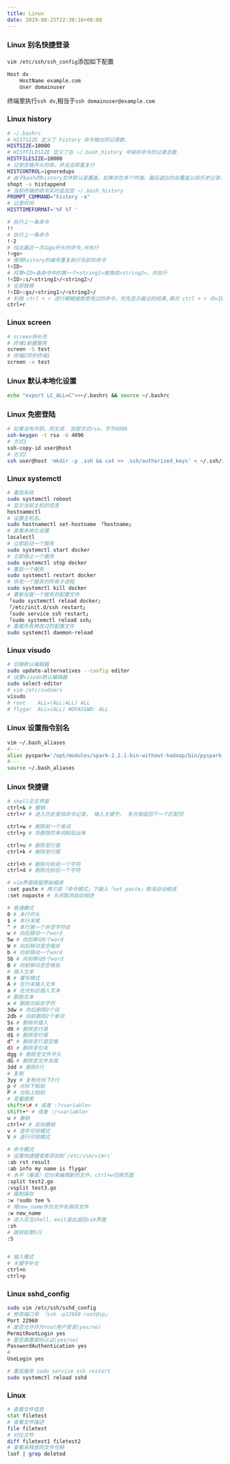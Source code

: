 ```yaml
---
title: Linux
date: 2019-08-25T22:38:18+08:00
---
```

<!-- ### Test for asciicast
**need break GFW**
<script src="https://asciinema.org/a/192824.js" id="asciicast-192824" async></script> -->
### Linux 别名快捷登录
`vim /etc/ssh/ssh_config`添加如下配置
```zsh
Host dv
	HostName example.com
	User domainuser
```
终端里执行`ssh dv`,相当于`ssh domainuser@example.com`

<!-- more  -->

### Linux history
```zsh
# ~/.bashrc
# HISTSIZE 定义了 history 命令输出的记录数.
HISTSIZE=10000
# HISTFILESIZE 定义了在 ~/.bash_history 中保存命令的记录总数.
HISTFILESIZE=10000
# 记录空格开头的命，并且去除重复行
HISTCONTROL=ignoredups
# 由于bash的history文件默认是覆盖，如果存在多个终端，最后退出的会覆盖以前历史记录，改为追加形式
shopt -s histappend
# 当前终端的命令实时追加至 ~/.bash_history
PROMPT_COMMAND="history -a"
# 记录时间
HISTTIMEFORMAT='%F %T '

# 执行上一条命令
!!
# 执行上一条命令
!-2
# 找出最近一次以go开头的命令,并执行
!<go>
# 使用history的编号重复执行先前的命令
!<ID>
# 将第<ID>条命令中的第一个<string1>替换成<string2>，并执行
!<ID>:s/<string1>/<string2>/
# 全部替换
!<ID>:gs/<string1>/<string2>/
# 利用 ctrl + r 进行模糊搜索使用过的命令，优先显示最近的结果,再次 ctrl + r 向<ID>小的方向搜索(向后搜索)
ctrl+r
```
### Linux screen
```zsh
# screen待补充
# 终端1新建服务
screen -S test
# 终端2同步终端1
screen -x test
```
### Linux 默认本地化设置
```zsh
echo "export LC_ALL=C">>~/.bashrc && source ~/.bashrc
```

### Linux 免密登陆
```zsh
# 如果没有共钥，则生成. 加密方式rsa，字节4096
ssh-keygen -t rsa -b 4096
# 方式1
ssh-copy-id user@host
# 方式2
ssh user@host 'mkdir -p .ssh && cat >> .ssh/authorized_keys' < ~/.ssh/id_rsa.pub
```
### Linux systemctl
```zsh
# 重启系统
sudo systemctl reboot
# 显示当前主机的信息
hostnamectl
# 设置主机名。
sudo hostnamectl set-hostname 「hostname」
# 查看本地化设置
localectl
# 立即启动一个服务
sudo systemctl start docker
# 立即停止一个服务
sudo systemctl stop docker
# 重启一个服务
sudo systemctl restart docker
# 杀死一个服务的所有子进程
sudo systemctl kill docker
# 重新加载一个服务的配置文件
「sudo systemctl reload docker」
「/etc/init.d/ssh restart」
「sudo service ssh restart」
「sudo systemctl reload ssh」
# 重载所有修改过的配置文件
sudo systemctl daemon-reload
```
### Linux visudo
```zsh
# 切换默认编辑器
sudo update-alternatives --config editor
# 设置visudo默认编辑器
sudo select-editor
# vim /etc/sudoers
visudo
# root    ALL=(ALL:ALL) ALL
# flygar  ALL=(ALL) NOPASSWD: ALL
```
### Linux 设置指令别名
```zsh
vim ~/.bash_aliases
#---
alias pyspark='/opt/modules/spark-2.2.1-bin-without-hadoop/bin/pyspark'
#---
source ~/.bash_aliases
```

### Linux 快捷键
```zsh
# shell交互界面
ctrl+& # 撤销
ctrl+r # 进入历史查找命令记录， 输入关键字。 多次按返回下一个匹配项

ctrl+w # 删除前一个单词
ctrl+y # 将删除的单词粘贴出来

ctrl+u # 删除至行首
ctrl+k # 删除至行尾

ctrl+h # 删除光标前一个字符
ctrl+d # 删除光标后一个字符

# vim界面保留原始缩进
:set paste # 拷贝前「命令模式」下输入「set paste」取消自动缩进
:set nopaste # 关闭取消自动缩进

# 普通模式
0 # 本行开头
$ # 本行末尾
^ # 本行第一个非空字符处
w # 向后移动一个word
5w # 向后移动5个word
W # 向后移动至空格处
b # 向前移动一个word
5b # 向前移动5个word
B # 向前移动至空格处
# 插入文本
R # 覆写模式
A # 在行末插入文本
a # 在光标后插入文本
# 删除文本
x # 删除光标处字符
3dw # 向后删除3个词
2db # 向前删除2个单词
5s # 删除并插入
d0 # 删除至行首
d$ # 删除至行尾
d^ # 删除至行首空格
d) # 删除至句末
dgg # 删除至文件开头
dG # 删除至文件末尾
3dd # 删除3行 
# 复制
3yy # 复制光标下3行
p # 光标下粘贴
P # 光标上粘贴 
# 变量搜索
shift+\# # 或者 :?<variable>
shift+* # 或者 :/<variable>
u # 撤销
ctrl+r # 反向撤销
v # 逐字可视模式
V # 逐行可视模式

# 命令模式
# 设置快捷键或者添加到`/etc/vim/vimrc`
:ab rst result
:ab info my name is flygar
# 水平（垂直）切分来编辑新的文件。ctrl+w切换页面
:split test2.go
:vsplit test3.go
# 强制保存
:w !sudo tee %
# 用new_name作为文件名保存文件
:w new_name
# 进入交互shell，exit退出返回vim界面
:sh
# 跳转到第5行
:5


# 插入模式
# 关键字补全
ctrl+n
ctrl+p
```
### Linux sshd_config
```zsh
sudo vim /etc/ssh/sshd_config
# 修改端口号 「ssh -p22960 root@ip」
Port 22960
# 是否允许作为root用户登录(yes/no)
PermitRootLogin yes 
# 是否需要密码认证(yes/no)
PasswordAuthentication yes 
# 
UseLogin yes

# 重启服务 sudo service ssh restart
sudo systemctl reload sshd
```

### Linux 
```zsh
# 查看文件信息
stat filetest
# 查看文件描述
file filetest
# 对比文件
diff filetest1 filetest2
# 查看未释放的文件句柄
lsof | grep deleted
```